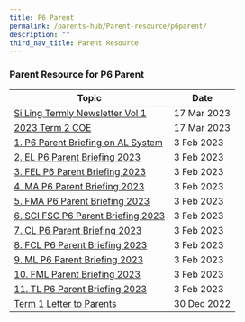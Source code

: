 ```yaml
---
title: P6 Parent
permalink: /parents-hub/Parent-resource/p6parent/
description: ""
third_nav_title: Parent Resource
---
```

### Parent Resource for P6 Parent


| **Topic** | **Date**
| -------- | -------- 
| [Si Ling Termly Newsletter Vol 1](/files/Parent_Hub/Parent_Resource/Si_Ling_Termly_Newsletter_Volume_1.pdf) |17 Mar 2023 |
| [2023 Term 2 COE](/files/Parent_Hub/Parent_Resource/2023_Term_2_COE.pdf) |17 Mar 2023 |
| [1. P6 Parent Briefing on AL System](/files/Parent_Hub/2023_P6/P6%20Parent%20Briefing%20on%20AL%20System.pdf)     | 3 Feb 2023
| [2. EL P6 Parent Briefing 2023](/files/Parent_Hub/2023_P6/EL%20P6%20Parent%20Briefing%202023.pdf)     | 3 Feb 2023
| [3. FEL P6 Parent Briefing 2023](/files/Parent_Hub/2023_P6/FEL%20P6%20Parent%20Briefing%202023.pdf)     | 3 Feb 2023
| [4. MA P6 Parent Briefing 2023](/files/Parent_Hub/2023_P6/MA%20P6%20Parent%20Briefing%202023.pdf)     | 3 Feb 2023
| [5. FMA P6 Parent Briefing 2023](/files/Parent_Hub/2023_P6/FMA%20P6%20Parent%20Briefing%202023.pdf)     | 3 Feb 2023
| [6. SCI FSC P6 Parent Briefing 2023](/files/Parent_Hub/2023_P6/SCI%20FSC%20P6%20Parent%20Briefing%202023.pdf)     | 3 Feb 2023
| [7. CL P6 Parent Briefing 2023](/files/Parent_Hub/2023_P6/CL%20P6%20Parent%20Briefing%202023.pdf) | 3 Feb 2023
| [8. FCL P6 Parent Briefing 2023](/files/Parent_Hub/2023_P6/FCL%20P6%20Parent%20Briefing%202023.pdf) | 3 Feb 2023
| [9. ML P6 Parent Briefing 2023](/files/Parent_Hub/2023_P6/ML%20P6%20Parent%20Briefing%202023.pdf) | 3 Feb 2023
| [10. FML Parent Briefing 2023](/files/Parent_Hub/2023_P6/FML%20Parent%20Briefing%202023.pdf) | 3 Feb 2023
| [11. TL P6 Parent Briefing 2023](/files/Parent_Hub/2023_P6/TL%20P6%20Parent%20Briefing%202023.pdf) | 3 Feb 2023
| [Term 1 Letter to Parents](/files/Parent_Hub/2023_TERM_1_COE_Website.pdf) | 30 Dec 2022 |